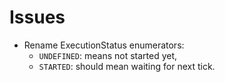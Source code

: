# Issues

* Rename ExecutionStatus enumerators:
  * `UNDEFINED`: means not started yet,
  * `STARTED`: should mean waiting for next tick.